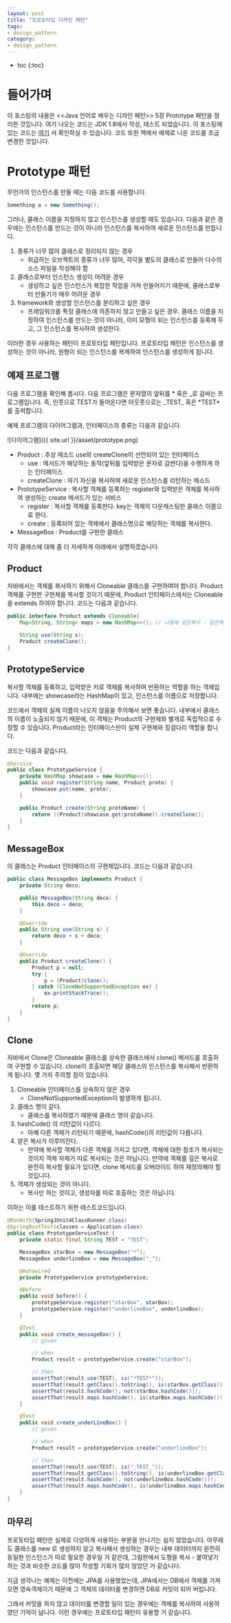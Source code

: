 ```yaml
---
layout: post
title: "프로토타입 디자인 패턴"
tags:
- design_pattern
category:
- design_pattern
---
```


* toc
{:toc}

# 들어가며
이 포스팅의 내용은 <<Java 언어로 배우는 디자인 패턴>> 5장 Prototype 패턴을 정리한 것입니다. 여기 나오는 코드는 JDK 1.8에서 작성, 테스트 되었습니다.
이 포스팅에 있는 코드는 [여기](https://github.com/astrod/design-pattern/tree/master/src/main/java/pattern/JU/prototype) 서 확인하실 수 있습니다.
코드 또한 책에서 예제로 나온 코드를 조금 변경한 것입니다.

# Prototype 패턴
무언가의 인스턴스를 만들 때는 다음 코드를 사용합니다.

~~~java
Something a = new Something();
~~~

그러나, 클래스 이름을 지정하지 않고 인스턴스를 생성할 때도 있습니다. 다음과 같은 경우에는 인스턴스를 만드는 것이 아니라 인스턴스를 복사하여 새로운 인스턴스를 만듭니다.

1. 종류가 너무 많이 클래스로 정리되지 않는 경우
	- 취급하는 오브젝트의 종류가 너무 많아, 각각을 별도의 클래스로 만들어 다수의 소스 파일을 작성해야 함
2. 클래스로부터 인스턴스 생성이 어려운 경우
	- 생성하고 싶은 인스턴스가 복잡한 작업을 거쳐 만들어지기 때문에, 클래스로부터 만들기가 매우 어려운 경우
3. framework와 생성할 인스턴스를 분리하고 싶은 경우
	- 프레임워크를 특정 클래스에 의존하지 않고 만들고 싶은 경우. 클래스 이름을 지정하여 인스턴스를 만드는 것이 아니라, 이미 모형이 되는 인스턴스를 등록해 두고, 그 인스턴스를 복사하여 생성한다.

이러한 경우 사용하는 패턴이 프로토타입 패턴입니다. 프로토타입 패턴은 인스턴스를 생성하는 것이 아니라, 원형이 되는 인스턴스를 복제하여 인스턴스를 생성하게 됩니다.

## 예제 프로그램
다음 프로그램을 확인해 봅시다. 다음 프로그램은 문자열의 앞뒤를 * 혹은 _로 감싸는 프로그램입니다. 즉, 인풋으로 TEST가 들어온다면 아웃풋으로는 \_TEST\_ 혹은 \*TEST\* 를 출력합니다.

예제 프로그램의 다이어그램과, 인터페이스의 종류는 다음과 같습니다.

![다이어그램]({{ site.url }}/asset/prototype.png)

- Product : 추상 메소드 use와 createClone이 선언되어 있는 인터페이스
	- use : 메서드가 해당하는 동작(앞뒤를 입력받은 문자로 감싼다)을 수행하게 하는 인터페이스
	- createClone : 자기 자신을 복사하여 새로운 인스턴스를 리턴하는 메소드
- PrototypeService : 복사할 객체를 등록하는 register와 입력받은 객체를 복사하여 생성하는 create 메서드가 있는 서비스
	- register : 복사할 객체를 등록한다. key는 객체의 다운캐스팅한 클래스 이름으로 한다.
	- create : 등록되어 있는 객체에서 클래스명으로 해당하는 객체를 복사한다.
- MessageBox : Product를 구현한 클래스

각각 클래스에 대해 좀 더 자세하게 아래에서 설명하겠습니다.

## Product
자바에서는 객체를 복사하기 위해서 Cloneable 클래스를 구현하여야 합니다. Product 객체를 구현한 구현체를 복사할 것이기 때문에, Product 인터페이스에서는 Cloneable 을 extends 하여야 합니다.
코드는 다음과 같습니다.

~~~java
public interface Product extends Cloneable{
	Map<String, String> maps = new HashMap<>(); // 나중에 깊은복사 - 얕은복사 확인하기 위해 추가

	String use(String s);
	Product createClone();
}
~~~ 

## PrototypeService
복사할 객체를 등록하고, 입력받은 키로 객체를 복사하여 반환하는 역할을 하는 객체입니다. 내부에는 showcase라는 HashMap이 있고, 인스턴스를 이름으로 저장합니다.

코드에서 객체의 실제 이름이 나오지 않음을 주의해서 보면 좋습니다. 내부에서 클래스의 이름이 노출되지 않기 때문에, 이 객체는 Product의 구현체와 별개로 독립적으로 수정할 수 있습니다. Product라는 인터페이스만이 실제 구현체와 징검다리 역할을 합니다.

코드는 다음과 같습니다.

~~~java
@Service
public class PrototypeService {
	private HashMap showcase = new HashMap<>();
	public void register(String name, Product proto) {
		showcase.put(name, proto);
	}

	public Product create(String protoName) {
		return ((Product)showcase.get(protoName)).createClone();
	}
}
~~~

## MessageBox
이 클래스는 Product 인터페이스의 구현체입니다. 코드는 다음과 같습니다.

~~~java
public class MessageBox implements Product {
	private String deco;

	public MessageBox(String deco) {
		this.deco = deco;
	}

	@Override
	public String use(String s) {
		return deco + s + deco;
	}

	@Override
	public Product createClone() {
		Product p = null;
		try {
			p = (Product)clone();
		} catch (CloneNotSupportedException ex) {
			ex.printStackTrace();
		}
		return p;
	}
}
~~~

## Clone
자바에서 Clone은 Cloneable 클래스를 상속한 클래스에서 clone() 메서드를 호출하여 구현할 수 있습니다. clone이 호출되면 해당 클래스의 인스턴스를 복사해서 반환하게 됩니다.
몇 가지 주의할 점이 있습니다.

1. Cloneable 인터페이스를 상속하지 않은 경우
	- CloneNotSupportedException이 발생하게 됩니다.
2. 클래스 명이 같다.
	- 클래스를 복사하였기 때문에 클래스 명이 같습니다.
3. hashCode() 의 리턴값이 다르다.
	- 아예 다른 객체가 리턴되기 때문에, hashCode()의 리턴값이 다릅니다.
4. 얕은 복사가 이루어진다.
	- 만약에 복사할 객체가 다른 객체를 가지고 있다면, 객체에 대한 참조가 복사되는 것이지 객체 자체가 따로 복사되는 것은 아닙니다. 만약에 객체를 깊은 복사로 완전히 복사할 필요가 있다면, clone 메서드를 오버라이드 하여 재정의해야 할 것입니다.
5. 객체가 생성되는 것이 아니다.
	- 복사만 하는 것이고, 생성자를 따로 호출하는 것은 아닙니다.

이하는 이를 테스트하기 위한 테스트코드입니다.

~~~java
@RunWith(SpringJUnit4ClassRunner.class)
@SpringBootTest(classes = Application.class)
public class PrototypeServiceTest {
	private static final String TEST = "TEST";

	MessageBox starBox = new MessageBox("*");
	MessageBox underlineBox = new MessageBox("_");

	@Autowired
	private PrototypeService prototypeService;

	@Before
	public void before() {
		prototypeService.register("starBox", starBox);
		prototypeService.register("underlineBox", underlineBox);
	}

	@Test
	public void create_messageBox() {
		// given

		// when
		Product result = prototypeService.create("starBox");

		// then
		assertThat(result.use(TEST), is("*TEST*"));
		assertThat(result.getClass().toString(), is(starBox.getClass().toString()));
		assertThat(result.hashCode(), not(starBox.hashCode()));
		assertThat(result.maps.hashCode(), is(starBox.maps.hashCode()));
	}

	@Test
	public void create_underLineBox() {
		// given

		// when
		Product result = prototypeService.create("underlineBox");

		// then
		assertThat(result.use(TEST), is("_TEST_"));
		assertThat(result.getClass().toString(), is(underlineBox.getClass().toString()));
		assertThat(result.hashCode(), not(underlineBox.hashCode()));
		assertThat(result.maps.hashCode(), is(underlineBox.maps.hashCode()));
	}
}
~~~


## 마무리
프로토타입 패턴은 실제로 다양하게 사용하는 부분을 만나기는 쉽지 않았습니다. 아무래도 클래스를 new 로 생성하지 않고 복사해서 생성하는 경우는 내부 데이터까지 완전히 동일한 인스턴스가 따로 필요한 경우일 거 같은데, 그림판에서 도형을 복사 - 붙여넣기 하는 것과 비슷한 코드를 많이 작성할 기회가 많지 않았던 거 같습니다.

지금 생각나는 예제는 이전에는 JPA를 사용했었는데, JPA에서는 DB에서 객체를 가져오면 영속객체이기 때문에 그 객체의 데이터를 변경하면 DB로 커밋이 되어 버립니다.

그래서 커밋을 하지 않고 데이터를 변경할 일이 있는 경우에는 객체를 복사하여 사용하였던 기억이 납니다. 이런 경우에는 프로토타입 패턴이 유용할 거 같습니다.




